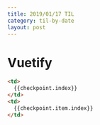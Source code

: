 ```yaml
---
title: 2019/01/17 TIL
category: til-by-date
layout: post
---
```


# Vuetify

```html
<td>
  {{checkpoint.index}}
</td>
<td>
  {{checkpoint.item.index}}
</td>
```
